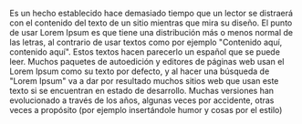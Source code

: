 Es un hecho establecido hace demasiado tiempo que un lector se distraerá con el contenido del texto de un sitio mientras que mira su
diseño. El punto de usar Lorem Ipsum es que tiene una distribución más o menos normal de las letras, al contrario de usar textos como
por ejemplo "Contenido aquí, contenido aquí". Estos textos hacen parecerlo un español que se puede leer. Muchos paquetes de autoedición
y editores de páginas web usan el Lorem Ipsum como su texto por defecto, y al hacer una búsqueda de "Lorem Ipsum" va a dar por
resultado muchos sitios web que usan este texto si se encuentran en estado de desarrollo. Muchas versiones han evolucionado a través de
los años, algunas veces por accidente, otras veces a propósito (por ejemplo insertándole humor y cosas por el estilo)